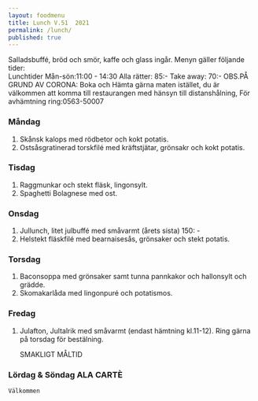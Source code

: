 ```yaml
---
layout: foodmenu
title: Lunch V.51  2021
permalink: /lunch/
published: true
---
```

Salladsbuffé, bröd och smör, kaffe och glass ingår.
Menyn gäller följande tider:  
Lunchtider  Mån-sön:11:00 - 14:30
Alla rätter: 85:- Take away: 70:-
OBS.PÅ GRUND AV CORONA: Boka och Hämta gärna maten istället, du är välkommen att komma till restaurangen med hänsyn till distanshålning, För avhämtning ring:0563-50007
                                

### Måndag
1. Skånsk kalops med rödbetor och kokt potatis.
2. Ostsåsgratinerad torskfilé med kräftstjätar, grönsakr och kokt potatis.

### Tisdag
1. Raggmunkar och stekt fläsk, lingonsylt.
2. Spaghetti Bolagnese med ost.

### Onsdag
1. Jullunch, litet julbuffé med småvarmt (årets sista)  150: -
2. Helstekt fläskfilé med bearnaisesås, grönsaker och stekt potatis.

### Torsdag
1. Baconsoppa med grönsaker samt tunna pannkakor och hallonsylt och grädde. 
2. Skomakarlåda med lingonpuré och potatismos.

### Fredag  
1. Julafton, Jultalrik med småvarmt (endast hämtning kl.11-12).
   Ring gärna på torsdag för bestälning.

    SMAKLIGT MÅLTID
### Lördag & Söndag ALA CARTÈ

    Välkommen
    
       
    

   
    
   
     
